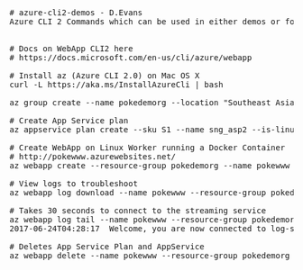 <pre>
# azure-cli2-demos - D.Evans
Azure CLI 2 Commands which can be used in either demos or for provisioning Azure resources


# Docs on WebApp CLI2 here
# https://docs.microsoft.com/en-us/cli/azure/webapp

# Install az (Azure CLI 2.0) on Mac OS X
curl -L https://aka.ms/InstallAzureCli | bash

az group create --name pokedemorg --location "Southeast Asia" --output jsonc

# Create App Service plan
az appservice plan create --sku S1 --name sng_asp2 --is-linux --location "Southeast Asia" --resource-group "pokedemorg" --output jsonc

# Create WebApp on Linux Worker running a Docker Container
# http://pokewww.azurewebsites.net/
az webapp create --resource-group pokedemorg --name pokewww --deployment-container-image-name hasjo/pokemon-showdown --plan sng_asp2 --output jsonc

# View logs to troubleshoot
az webapp log download --name pokewww --resource-group pokedemorg

# Takes 30 seconds to connect to the streaming service
az webapp log tail --name pokewww --resource-group pokedemorg
2017-06-24T04:28:17  Welcome, you are now connected to log-streaming service.

# Deletes App Service Plan and AppService
az webapp delete --name pokewww --resource-group pokedemorg
</pre>
